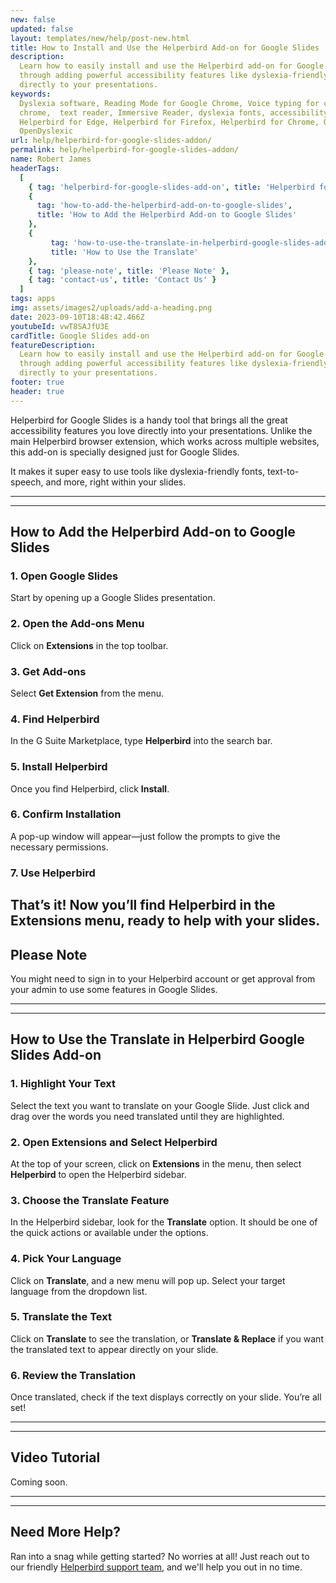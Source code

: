 ```yaml
---
new: false
updated: false
layout: templates/new/help/post-new.html
title: How to Install and Use the Helperbird Add-on for Google Slides
description:
  Learn how to easily install and use the Helperbird add-on for Google Slides. This guide walks you
  through adding powerful accessibility features like dyslexia-friendly fonts and text-to-speech
  directly to your presentations.
keywords:
  Dyslexia software, Reading Mode for Google Chrome, Voice typing for chrome, Text to speech for
  chrome,  text reader, Immersive Reader, dyslexia fonts, accessibility software, dyslexia software,
  Helperbird for Edge, Helperbird for Firefox, Helperbird for Chrome, Opendyslexic for Chrome,
  OpenDyslexic
url: help/helperbird-for-google-slides-addon/
permalink: help/helperbird-for-google-slides-addon/
name: Robert James
headerTags:
  [
    { tag: 'helperbird-for-google-slides-add-on', title: 'Helperbird for Google Slides Add-on' },
    {
      tag: 'how-to-add-the-helperbird-add-on-to-google-slides',
      title: 'How to Add the Helperbird Add-on to Google Slides'
    },
    {
         tag: 'how-to-use-the-translate-in-helperbird-google-slides-add-on',
         title: 'How to Use the Translate'
    },
    { tag: 'please-note', title: 'Please Note' },
    { tag: 'contact-us', title: 'Contact Us' }
  ]
tags: apps
img: assets/images2/uploads/add-a-heading.png
date: 2023-09-10T18:48:42.466Z
youtubeId: vwT8SAJfU3E
cardTitle: Google Slides add-on
featureDescription:
  Learn how to easily install and use the Helperbird add-on for Google Slides. This guide walks you
  through adding powerful accessibility features like dyslexia-friendly fonts and text-to-speech
  directly to your presentations.
footer: true
header: true
---
```


Helperbird for Google Slides is a handy tool that brings all the great accessibility features you
love directly into your presentations. Unlike the main Helperbird browser extension, which works
across multiple websites, this add-on is specially designed just for Google Slides.

It makes it super easy to use tools like dyslexia-friendly fonts, text-to-speech, and more, right
within your slides.

---

---

## How to Add the Helperbird Add-on to Google Slides

### 1. Open Google Slides

Start by opening up a Google Slides presentation.

### 2. Open the Add-ons Menu

Click on **Extensions** in the top toolbar.

### 3. Get Add-ons

Select **Get Extension** from the menu.

### 4. Find Helperbird

In the G Suite Marketplace, type **Helperbird** into the search bar.

### 5. Install Helperbird

Once you find Helperbird, click **Install**.

### 6. Confirm Installation

A pop-up window will appear—just follow the prompts to give the necessary permissions.

### 7. Use Helperbird

## That’s it! Now you’ll find Helperbird in the **Extensions** menu, ready to help with your slides.

## Please Note

You might need to sign in to your Helperbird account or get approval from your admin to use some
features in Google Slides.

---

---

## How to Use the Translate in Helperbird Google Slides Add-on

### 1. Highlight Your Text
Select the text you want to translate on your Google Slide. Just click and drag over the words you need translated until they are highlighted.

### 2. Open Extensions and Select Helperbird
At the top of your screen, click on **Extensions** in the menu, then select **Helperbird** to open the Helperbird sidebar.

### 3. Choose the Translate Feature
In the Helperbird sidebar, look for the **Translate** option. It should be one of the quick actions or available under the options.

### 4. Pick Your Language
Click on **Translate**, and a new menu will pop up. Select your target language from the dropdown list.

### 5. Translate the Text
Click on **Translate** to see the translation, or **Translate & Replace** if you want the translated text to appear directly on your slide.

### 6. Review the Translation
Once translated, check if the text displays correctly on your slide. You’re all set!

---

---

## Video Tutorial

Coming soon.

---

---

## Need More Help?

Ran into a snag while getting started? No worries at all! Just reach out to our friendly
[Helperbird support team](/support/), and we'll help you out in no time.
